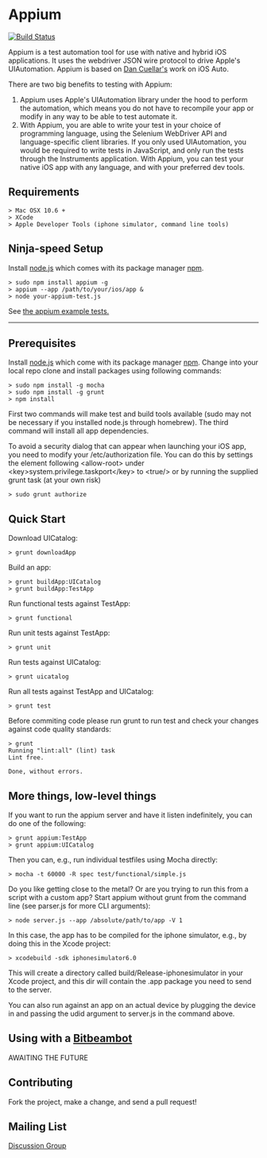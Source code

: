 Appium
=========

[![Build Status](https://api.travis-ci.org/appium/appium.png?branch=master)](https://travis-ci.org/appium/appium)

Appium is a test automation tool for use with native and hybrid iOS applications. It uses the webdriver JSON  wire protocol to drive Apple's UIAutomation. Appium is based on [Dan Cuellar's](http://github.com/penguinho) work on iOS Auto.

There are two big benefits to testing with Appium:

1.  Appium uses Apple's UIAutomation library under the hood to perform the automation, which means you do not have to recompile your app or modify in any way to be able to test automate it.
2.  With Appium, you are able to write your test in your choice of programming language, using the Selenium WebDriver API and language-specific client libraries. If you only used UIAutomation, you would be required to write tests in JavaScript, and only run the tests through the Instruments application. With Appium, you can test your native iOS app with any language, and with your preferred dev tools.

Requirements
------------

    > Mac OSX 10.6 +
    > XCode
    > Apple Developer Tools (iphone simulator, command line tools)

Ninja-speed Setup
------------
Install [node.js](http://nodejs.org/) which comes with its package manager [npm](https://npmjs.org/).

    > sudo npm install appium -g
    > appium --app /path/to/your/ios/app &
    > node your-appium-test.js

See [the appium example tests.](https://github.com/appium/appium/tree/master/sample-code/examples)

- - -

Prerequisites
------------
Install [node.js](http://nodejs.org/) which come with its package manager [npm](https://npmjs.org/).
Change into your local repo clone and install packages using following commands:

    > sudo npm install -g mocha
    > sudo npm install -g grunt
    > npm install

First two commands will make test and build tools available (sudo may not be necessary if you installed node.js through homebrew). The third command will install all app dependencies.

To avoid a security dialog that can appear when launching your iOS app, you need to modify your /etc/authorization file. You can do this by settings the element following &lt;allow-root&gt; under &lt;key&gt;system.privilege.taskport&lt;/key&gt; to &lt;true/&gt; or by running the supplied grunt task (at your own risk)

    > sudo grunt authorize

Quick Start
-----------
Download UICatalog:

    > grunt downloadApp

Build an app:

    > grunt buildApp:UICatalog
    > grunt buildApp:TestApp

Run functional tests against TestApp:

    > grunt functional

Run unit tests against TestApp:

    > grunt unit

Run tests against UICatalog:

    > grunt uicatalog

Run all tests against TestApp and UICatalog:

    > grunt test

Before commiting code please run grunt to run test and check your changes against code quality standards:

    > grunt
    Running "lint:all" (lint) task
    Lint free.

    Done, without errors.

More things, low-level things
-----------
If you want to run the appium server and have it listen indefinitely, you can
do one of the following:

    > grunt appium:TestApp
    > grunt appium:UICatalog

Then you can, e.g., run individual testfiles using Mocha directly:

    > mocha -t 60000 -R spec test/functional/simple.js

Do you like getting close to the metal? Or are you trying to run this from
a script with a custom app? Start appium without grunt from the
command line (see parser.js for more CLI arguments):

    > node server.js --app /absolute/path/to/app -V 1

In this case, the app has to be compiled for the iphone simulator, e.g., by
doing this in the Xcode project:

    > xcodebuild -sdk iphonesimulator6.0

This will create a directory called build/Release-iphonesimulator in your Xcode
project, and this dir will contain the .app package you need to send to the
server.

You can also run against an app on an actual device by plugging the device in
and passing the udid argument to server.js in the command above.

Using with a [Bitbeambot](http://bitbeam.org)
-----------
AWAITING THE FUTURE

Contributing
------------
Fork the project, make a change, and send a pull request!

Mailing List
-----------
[Discussion Group](https://groups.google.com/d/forum/appium-discuss)
